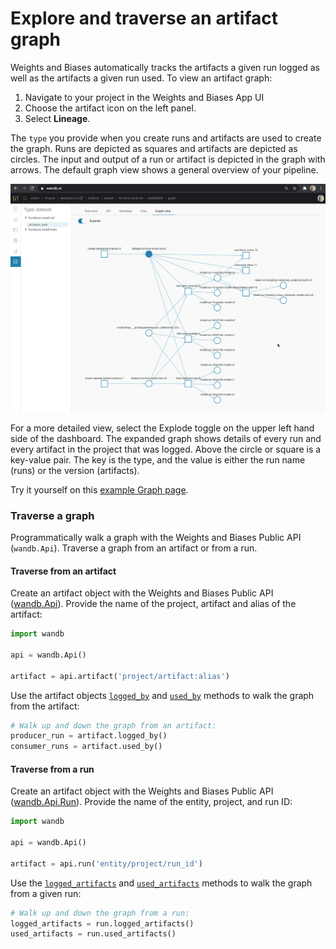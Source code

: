 # Explore and traverse an artifact graph

Weights and Biases automatically tracks the artifacts a given run logged as well as the artifacts a given run used. To view an artifact graph:

1. Navigate to your project in the Weights and Biases App UI
2. Choose the artifact icon on the left panel.
3. Select **Lineage**.

The `type` you provide when you create runs and artifacts are used to create the graph. Runs are depicted as squares and artifacts are depicted as circles. The input and output of a run or artifact is depicted in the graph with arrows. The default graph view shows a general overview of your pipeline.&#x20;

![](<../../.gitbook/assets/2021-02-08 08.40.34.gif>)

For a more detailed view, select the Explode toggle on the upper left hand side of the dashboard. The expanded graph shows details of every run and every artifact in the project that was logged. Above the circle or square is a key-value pair. The key is the type, and the value is either the run name (runs) or the version (artifacts).

&#x20;Try it yourself on this [example Graph page](https://wandb.ai/shawn/detectron2-11/artifacts/dataset/furniture-small-val/06d5ddd4deeb2a6ebdd5/graph).

### Traverse a graph

Programmatically walk a graph with the Weights and Biases Public API (`wandb.Api`). Traverse a graph from an artifact or from a run.&#x20;

#### Traverse from an artifact

Create an artifact object with the Weights and Biases Public API ([wandb.Api](https://docs.wandb.ai/ref/python/public-api/api)). Provide the name of the project, artifact and alias of the artifact:

```python
import wandb

api = wandb.Api()

artifact = api.artifact('project/artifact:alias')
```

Use the artifact objects [`logged_by`](https://docs.wandb.ai/ref/python/public-api/artifact#logged\_by) and [`used_by`](https://docs.wandb.ai/ref/python/public-api/artifact#used\_by) methods to walk the graph from the artifact:&#x20;

```python
# Walk up and down the graph from an artifact:
producer_run = artifact.logged_by()
consumer_runs = artifact.used_by()
```

#### Traverse from a run&#x20;

Create an artifact object with the Weights and Biases Public API ([wandb.Api.Run](https://docs.wandb.ai/ref/python/public-api/run)). Provide the name of the entity, project, and run ID:

```python
import wandb

api = wandb.Api()

artifact = api.run('entity/project/run_id')
```

Use the [`logged_artifacts`](https://docs.wandb.ai/ref/python/public-api/run#logged\_artifacts) and [`used_artifacts`](https://docs.wandb.ai/ref/python/public-api/run#used\_artifacts) methods to walk the graph from a given run:

```python
# Walk up and down the graph from a run:
logged_artifacts = run.logged_artifacts()
used_artifacts = run.used_artifacts()
```

